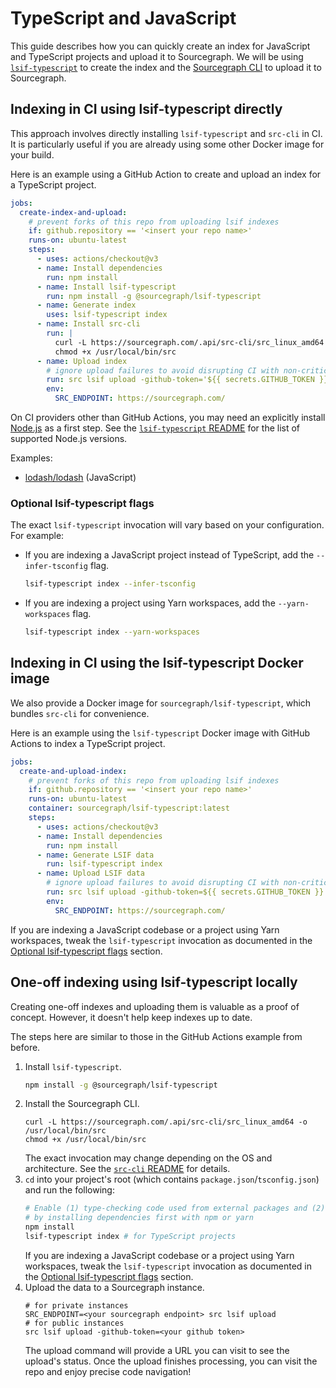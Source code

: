 # TypeScript and JavaScript

This guide describes how you can quickly create an index for JavaScript and TypeScript projects and upload it to Sourcegraph.
We will be using [`lsif-typescript`](https://github.com/sourcegraph/lsif-typescript) to create the index
and the [Sourcegraph CLI](https://github.com/sourcegraph/src-cli) to upload it to Sourcegraph.

## Indexing in CI using lsif-typescript directly

This approach involves directly installing `lsif-typescript` and `src-cli` in CI.
It is particularly useful if you are already using some other Docker image for your build.

Here is an example using a GitHub Action to create and upload an index for a TypeScript project.

```yaml
jobs:
  create-index-and-upload:
    # prevent forks of this repo from uploading lsif indexes
    if: github.repository == '<insert your repo name>'
    runs-on: ubuntu-latest
    steps:
      - uses: actions/checkout@v3
      - name: Install dependencies
        run: npm install
      - name: Install lsif-typescript
        run: npm install -g @sourcegraph/lsif-typescript
      - name: Generate index
        uses: lsif-typescript index
      - name: Install src-cli
        run: |
          curl -L https://sourcegraph.com/.api/src-cli/src_linux_amd64 -o /usr/local/bin/src
          chmod +x /usr/local/bin/src
      - name: Upload index
        # ignore upload failures to avoid disrupting CI with non-critical error
        run: src lsif upload -github-token='${{ secrets.GITHUB_TOKEN }}' -no-progress -ignore-upload-failure
        env:
          SRC_ENDPOINT: https://sourcegraph.com/
```

On CI providers other than GitHub Actions,
you may need an explicitly install [Node.js](https://nodejs.org/) as a first step.
See the [`lsif-typescript` README](https://github.com/sourcegraph/lsif-typescript)
for the list of supported Node.js versions.

Examples:

- [lodash/lodash](https://github.com/sourcegraph-codeintel-showcase/lodash/blob/master/.github/workflows/lsif.yml) (JavaScript)

### Optional lsif-typescript flags

The exact `lsif-typescript` invocation will vary based on your configuration.
For example:
- If you are indexing a JavaScript project instead of TypeScript, add the `--infer-tsconfig` flag.
  ```sh
  lsif-typescript index --infer-tsconfig
  ```
- If you are indexing a project using Yarn workspaces, add the `--yarn-workspaces` flag.
  ```sh
  lsif-typescript index --yarn-workspaces
  ```

## Indexing in CI using the lsif-typescript Docker image

We also provide a Docker image for `sourcegraph/lsif-typescript`, which bundles `src-cli` for convenience.

Here is an example using the `lsif-typescript` Docker image with GitHub Actions to index a TypeScript project.

```yaml
jobs:
  create-and-upload-index:
    # prevent forks of this repo from uploading lsif indexes
    if: github.repository == '<insert your repo name>'
    runs-on: ubuntu-latest
    container: sourcegraph/lsif-typescript:latest
    steps:
      - uses: actions/checkout@v3
      - name: Install dependencies
        run: npm install
      - name: Generate LSIF data
        run: lsif-typescript index
      - name: Upload LSIF data
        # ignore upload failures to avoid disrupting CI with non-critical error
        run: src lsif upload -github-token=${{ secrets.GITHUB_TOKEN }} -no-progress -ignore-upload-failure
        env:
          SRC_ENDPOINT: https://sourcegraph.com/
```

If you are indexing a JavaScript codebase or a project using Yarn workspaces,
tweak the `lsif-typescript` invocation as documented
in the [Optional lsif-typescript flags](#optional-lsif-typescript-flags) section.

## One-off indexing using lsif-typescript locally

Creating one-off indexes and uploading them is valuable as a proof of concept.
However, it doesn't help keep indexes up to date.

The steps here are similar to those in the GitHub Actions example from before.

1. Install `lsif-typescript`.
   ```sh
   npm install -g @sourcegraph/lsif-typescript
   ```
2. Install the Sourcegraph CLI.
   ```
   curl -L https://sourcegraph.com/.api/src-cli/src_linux_amd64 -o /usr/local/bin/src
   chmod +x /usr/local/bin/src
   ```
   The exact invocation may change depending on the OS and architecture.
   See the [`src-cli` README](https://github.com/sourcegraph/src-cli#installation) for details.
3. `cd` into your project's root (which contains `package.json`/`tsconfig.json`) and run the following:
   ```sh
   # Enable (1) type-checking code used from external packages and (2) cross-repo navigation
   # by installing dependencies first with npm or yarn
   npm install
   lsif-typescript index # for TypeScript projects
   ```
   If you are indexing a JavaScript codebase or a project using Yarn workspaces,
   tweak the `lsif-typescript` invocation as documented
   in the [Optional lsif-typescript flags](#optional-lsif-typescript-flags) section.
4. Upload the data to a Sourcegraph instance.
   ```
   # for private instances
   SRC_ENDPOINT=<your sourcegraph endpoint> src lsif upload
   # for public instances
   src lsif upload -github-token=<your github token>
   ```
   The upload command will provide a URL you can visit to see the upload's status. 
   Once the upload finishes processing, you can visit the repo and enjoy precise code navigation!
